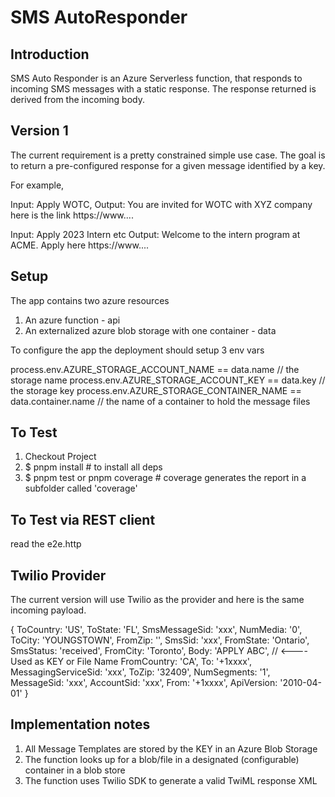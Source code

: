 # SMS AutoResponder 

## Introduction
SMS Auto Responder is an Azure Serverless function, that responds to incoming SMS messages with a static response. 
The response returned is derived from the incoming body. 

## Version 1
The current requirement is a pretty constrained simple use case. 
The goal is to return a pre-configured response for a given message identified by a key.

For example, 

Input: Apply WOTC, 
Output: You are invited for WOTC with XYZ company here is the link https://www....

Input: Apply 2023 Intern etc
Output: Welcome to the intern program at ACME. Apply here https://www....

## Setup

The app contains two azure resources

1. An azure function - api
2. An externalized azure blob storage with one container - data

To configure the app the deployment should setup 3 env vars

process.env.AZURE_STORAGE_ACCOUNT_NAME == data.name             // the storage name
process.env.AZURE_STORAGE_ACCOUNT_KEY == data.key               // the storage key
process.env.AZURE_STORAGE_CONTAINER_NAME == data.container.name // the name of a container to hold the message files


## To Test

1. Checkout Project
2. $ pnpm install                   # to install all deps
3. $ pnpm test or pnpm coverage     # coverage generates the report in a subfolder called 'coverage'

## To Test via REST client

read the e2e.http

## Twilio Provider
The current version will use Twilio as the provider and here is the same incoming payload.

{
  ToCountry: 'US',
  ToState: 'FL',
  SmsMessageSid: 'xxx',
  NumMedia: '0',
  ToCity: 'YOUNGSTOWN',
  FromZip: '',
  SmsSid: 'xxx',
  FromState: 'Ontario',
  SmsStatus: 'received',
  FromCity: 'Toronto',
  Body: 'APPLY ABC', // <---- Used as KEY or File Name
  FromCountry: 'CA',
  To: '+1xxxx',
  MessagingServiceSid: 'xxx',
  ToZip: '32409',
  NumSegments: '1',
  MessageSid: 'xxx',
  AccountSid: 'xxx',
  From: '+1xxxx',
  ApiVersion: '2010-04-01'
}


## Implementation notes

1. All Message Templates are stored by the KEY in an Azure Blob Storage
2. The function looks up for a blob/file in a designated (configurable) container in a blob store
3. The function uses Twilio SDK to generate a valid TwiML response XML